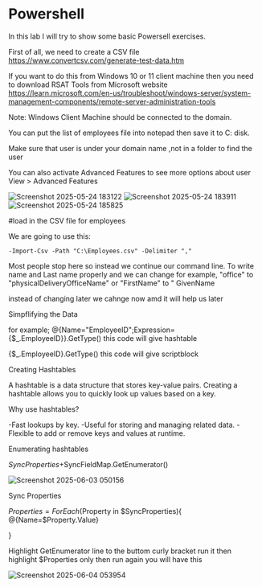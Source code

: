 # Powershell

In this lab I will try to show some basic Powersell exercises.

First of all, we need to create a CSV file https://www.convertcsv.com/generate-test-data.htm

If you want to do this from Windows 10 or 11 client machine then you need to  download RSAT Tools from Microsoft website  https://learn.microsoft.com/en-us/troubleshoot/windows-server/system-management-components/remote-server-administration-tools

Note: Windows Client Machine should be connected to the domain.

You can put the list of employees file into notepad then save it to C: disk. 

Make sure that user is under your domain name ,not in a folder to find the user

You can also activate Advanced Features to see more options about user View > Advanced Features

![Screenshot 2025-05-24 183122](https://github.com/user-attachments/assets/65b17eeb-6874-42e9-ae87-f3194989e549)
![Screenshot 2025-05-24 183911](https://github.com/user-attachments/assets/0054fca1-50ad-420f-92f6-6b6076e36c62)
![Screenshot 2025-05-24 185825](https://github.com/user-attachments/assets/a6cdc1c5-34ce-42f0-94dc-7c1b08f97de7)

#load in the CSV file for employees

We are going to use this: 
   
    -Import-Csv -Path "C:\Employees.csv" -Delimiter "," 

Most people stop here so instead we continue our command line. To write name and Last name properly and we can change for example, "office" to "physicalDeliveryOfficeName" or "FirstName" to " GivenName 

instead of changing later we cahnge now amd it will help us later

Simpflifying the Data

for example; @{Name="EmployeeID";Expression={$_.EmployeeID}}.GetType()  this code will give hashtable

{$_.EmployeeID}.GetType()  this code will give scriptblock

Creating Hashtables

 A hashtable is a data structure that stores key-value pairs. Creating a hashtable allows you to quickly look up values based on a key.
 
Why use hashtables?

  -Fast lookups by key.
  -Useful for storing and managing related data.
  -Flexible to add or remove keys and values at runtime.


 Enumerating hashtables

 $SyncProperties+$SyncFieldMap.GetEnumerator()

 ![Screenshot 2025-06-03 050156](https://github.com/user-attachments/assets/3c76e54b-a1ff-4820-96a3-6a4a1e1ebaab)

 Sync Properties


 $Properties=ForEach($Property in $SyncProperties){
      @{Name=$Property.Value}

}      

Highlight GetEnumerator line to the buttom curly bracket run it then highlight $Properties only then run again you will have this 

![Screenshot 2025-06-04 053954](https://github.com/user-attachments/assets/a0545c70-b6c6-4bfb-ba40-91cd0928a1cb)

